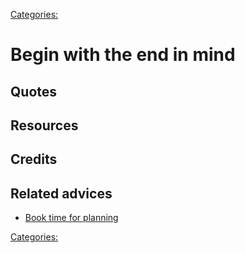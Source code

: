 [Categories:](../Categories/index.md)
# Begin with the end in mind


## Quotes

## Resources

## Credits

## Related advices

- [Book time for planning](../Book%20time%20for%20planning/index.md)


[Categories:](../Categories/index.md)